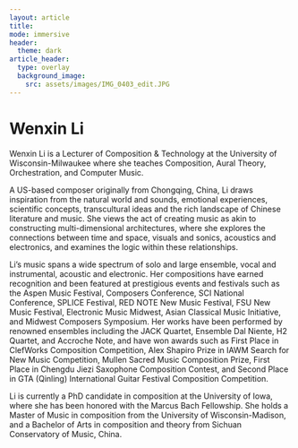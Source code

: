 ```yaml
---
layout: article
title: 
mode: immersive
header:
  theme: dark
article_header:
  type: overlay
  background_image:
    src: assets/images/IMG_0403_edit.JPG
---
```


# Wenxin Li

Wenxin Li is a Lecturer of Composition & Technology at the University of Wisconsin-Milwaukee where she teaches Composition, Aural Theory, Orchestration, and Computer Music.

A US-based composer originally from Chongqing, China, Li draws inspiration from the natural world and sounds, emotional experiences, scientific concepts, transcultural ideas and the rich landscape of Chinese literature and music. She views the act of creating music as akin to constructing multi-dimensional architectures, where she explores the connections between time and space, visuals and sonics, acoustics and electronics, and examines the logic within these relationships.

Li’s music spans a wide spectrum of solo and large ensemble, vocal and instrumental, acoustic and electronic. Her compositions have earned recognition and been featured at prestigious events and festivals such as the Aspen Music Festival, Composers Conference, SCI National Conference, SPLICE Festival, RED NOTE New Music Festival, FSU New Music Festival, Electronic Music Midwest, Asian Classical Music Initiative, and Midwest Composers Symposium. Her works have been performed by renowned ensembles including the JACK Quartet, Ensemble Dal Niente, H2 Quartet, and Accroche Note, and have won awards such as First Place in ClefWorks Composition Competition, Alex Shapiro Prize in IAWM Search for New Music Competition, Mullen Sacred Music Composition Prize, First Place in Chengdu Jiezi Saxophone Composition Contest, and Second Place in GTA (Qinling) International Guitar Festival Composition Competition.

Li is currently a PhD candidate in composition at the University of Iowa, where she has been honored with the Marcus Bach Fellowship. She holds a Master of Music in composition from the University of Wisconsin-Madison, and a Bachelor of Arts in composition and theory from Sichuan Conservatory of Music, China.

